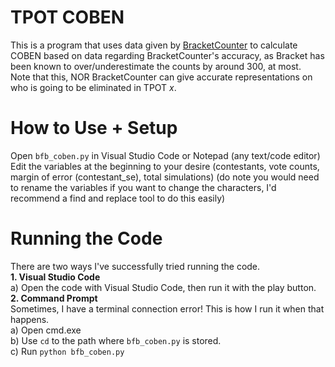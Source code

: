 # **TPOT COBEN**
This is a program that uses data given by [BracketCounter](https://github.com/figgyc/bracketcounter) to calculate COBEN based on data regarding BracketCounter's accuracy, as Bracket has been known to over/underestimate the counts by around 300, at most.<br>
Note that this, NOR BracketCounter can give accurate representations on who is going to be eliminated in TPOT *x*.
# How to Use + Setup
Open ```bfb_coben.py``` in Visual Studio Code or Notepad (any text/code editor)<br>
Edit the variables at the beginning to your desire (contestants, vote counts, margin of error (contestant_se), total simulations) (do note you would need to rename the variables if you want to change the characters, I'd recommend a find and replace tool to do this easily)
# Running the Code
There are two ways I've successfully tried running the code.<br>
**1. Visual Studio Code**<br>
a) Open the code with Visual Studio Code, then run it with the play button.<br>
**2. Command Prompt**<br>
Sometimes, I have a terminal connection error! This is how I run it when that happens.<br>
a) Open cmd.exe<br>
b) Use ```cd``` to the path where ```bfb_coben.py``` is stored.<br>
c) Run ```python bfb_coben.py```<br>
